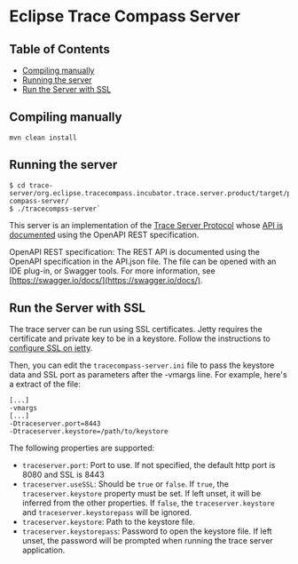 # Eclipse Trace Compass Server

## Table of Contents

<!-- START doctoc generated TOC please keep comment here to allow auto update -->
<!-- DON'T EDIT THIS SECTION, INSTEAD RE-RUN doctoc TO UPDATE -->


- [Compiling manually](#compiling-manually)
- [Running the server](#running-the-server)
- [Run the Server with SSL](#run-the-server-with-ssl)

<!-- END doctoc generated TOC please keep comment here to allow auto update -->

## Compiling manually

`mvn clean install`

## Running the server

```
$ cd trace-server/org.eclipse.tracecompass.incubator.trace.server.product/target/products/traceserver/linux/gtk/x86_64/trace-compass-server/
$ ./tracecompss-server`
```

This server is an implementation of the [Trace Server Protocol](https://github.com/theia-ide/trace-server-protocol) whose [API is documented](https://theia-ide.github.io/trace-server-protocol/) using the OpenAPI REST specification.

OpenAPI REST specification:
The REST API is documented using the OpenAPI specification in the API.json file.
The file can be opened with an IDE plug-in, or Swagger tools.
For more information, see [https://swagger.io/docs/](https://swagger.io/docs/).

## Run the Server with SSL

The trace server can be run using SSL certificates. Jetty requires the certificate and private key to be in a keystore. Follow the instructions to [configure SSL on jetty](https://www.eclipse.org/jetty/documentation/current/configuring-ssl.html).

Then, you can edit the `tracecompass-server.ini` file to pass the keystore data and SSL port as parameters after the -vmargs line. For example, here's a extract of the file:

```
[...]
-vmargs
[...]
-Dtraceserver.port=8443
-Dtraceserver.keystore=/path/to/keystore
```

The following properties are supported:

* `traceserver.port`: Port to use. If not specified, the default http port is 8080 and SSL is 8443
* `traceserver.useSSL`: Should be `true` or `false`. If `true`, the `traceserver.keystore` property must be set. If left unset, it will be inferred from the other properties. If `false`, the `traceserver.keystore` and `traceserver.keystorepass` will be ignored.
* `traceserver.keystore`: Path to the keystore file.
* `traceserver.keystorepass`: Password to open the keystore file. If left unset, the password will be prompted when running the trace server application.
